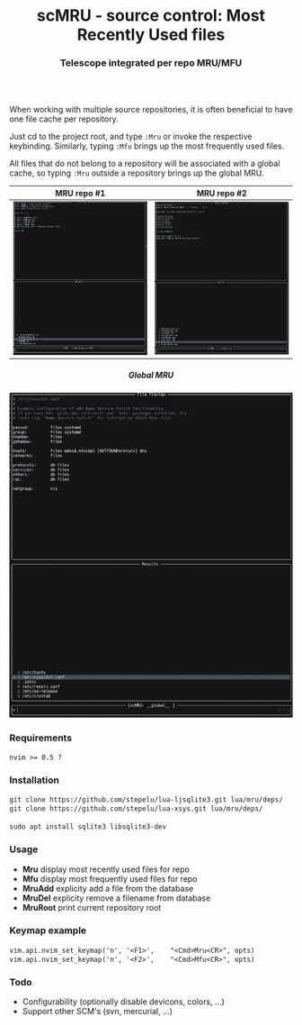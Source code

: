 <h1 align="center">scMRU - source control: Most Recently Used files</h1>

<h3 align="center">Telescope integrated per repo MRU/MFU</h3>
<br/><br/>

When working with multiple source repositories, it is often beneficial to have
one file cache per repository.

Just cd to the project root, and type `:Mru` or invoke the respective keybinding.
Similarly, typing `:Mfu` brings up the most frequently used files.

All files that do not belong to a repository will be associated with a global cache,
so typing `:Mru` outside a repository brings up the global MRU.


MRU repo #1                |  MRU repo #2
:-------------------------:|:-------------------------:
![](https://github.com/ilAYAli/scMRU/blob/main/media/this_repo_mru.png)  |  ![](https://github.com/ilAYAli/scMRU/blob/main/media/nvim_conf_mru.png)

<h5 align="center">Global MRU</h5>
<p align="center">
  <img src="https://github.com/ilAYAli/scMRU/blob/main/media/global_mru.png" />
</p>



### Requirements
    nvim >= 0.5 ?


### Installation
    git clone https://github.com/stepelu/lua-ljsqlite3.git lua/mru/deps/
    git clone https://github.com/stepelu/lua-xsys.git lua/mru/deps/

    sudo apt install sqlite3 libsqlite3-dev


### Usage
* **Mru**        display most recently used files for repo
* **Mfu**        display most frequently used files for repo
* **MruAdd**     explicity add a file from the database
* **MruDel**     explicity remove a filename from database
* **MruRoot**    print current repository root


### Keymap example
    vim.api.nvim_set_keymap('n', '<F1>',    "<Cmd>Mru<CR>", opts)
    vim.api.nvim_set_keymap('n', '<F2>',    "<Cmd>Mfu<CR>", opts)

### Todo
 * Configurability (optionally disable devicons, colors, ...)
 * Support other SCM's (svn, mercurial, ...)
